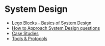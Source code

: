 # System Design
* [Lego Blocks - Basics of System Design](Basics/README.md)
* [How to Approach System Design questions](Guide/README.md)
* [Case Studies](CaseStudies/README.md)
* [Tools & Protocols](Tools/README.md)
